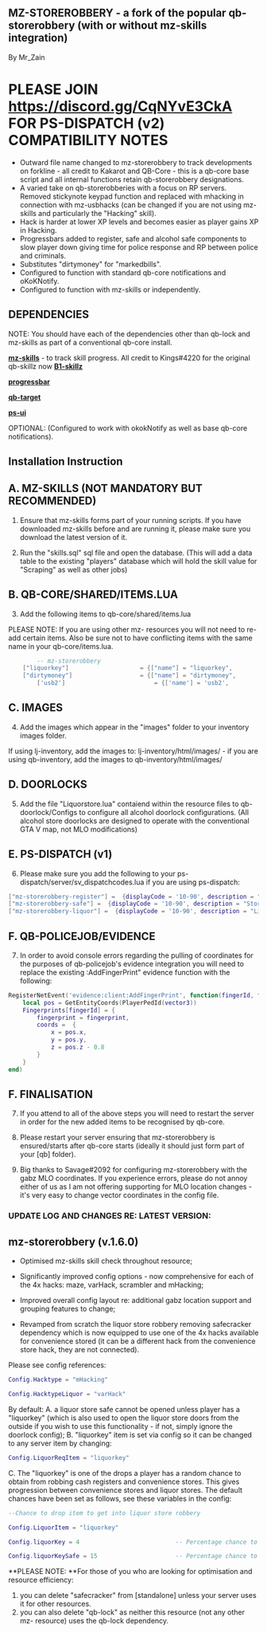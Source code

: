 ## MZ-STOREROBBERY - a fork of the popular qb-storerobbery (with or without mz-skills integration)

By Mr_Zain

# PLEASE JOIN https://discord.gg/CqNYvE3CkA FOR PS-DISPATCH (v2) COMPATIBILITY NOTES

- Outward file name changed to mz-storerobbery to track developments on forkline - all credit to Kakarot and QB-Core - this is a qb-core base script and all internal functions retain qb-storerobbery designations.
- A varied take on qb-storerobberies with a focus on RP servers. Removed stickynote keypad function and replaced with mhacking in connection with mz-usbhacks (can be changed if you are not using mz-skills and particularly the "Hacking" skill).
- Hack is harder at lower XP levels and becomes easier as player gains XP in Hacking.
- Progressbars added to register, safe and alcohol safe components to slow player down giving time for police response and RP between police and criminals.
- Substitutes "dirtymoney" for "markedbills".
- Configured to function with standard qb-core notifications and oKoKNotify.
- Configured to function with mz-skills or independently. 

## DEPENDENCIES

NOTE: You should have each of the dependencies other than qb-lock and mz-skills as part of a conventional qb-core install.

**[mz-skills](https://github.com/MrZainRP/mz-skills)** - to track skill progress. All credit to Kings#4220 for the original qb-skillz now **[B1-skillz](https://github.com/Burn-One-Studios/B1-skillz)**

**[progressbar](https://github.com/qbcore-framework/progressbar)**

**[qb-target](https://github.com/qbcore-framework/qb-target)**

**[ps-ui](https://github.com/Project-Sloth/ps-ui)**

OPTIONAL: (Configured to work with okokNotify as well as base qb-core notifications).

## Installation Instruction

## A. MZ-SKILLS (NOT MANDATORY BUT RECOMMENDED)

1. Ensure that mz-skills forms part of your running scripts. If you have downloaded mz-skills before and are running it, please make sure you download the latest version of it. 

2. Run the "skills.sql" sql file and open the database. (This will add a data table to the existing "players" database which will hold the skill value for "Scraping" as well as other jobs)

## B. QB-CORE/SHARED/ITEMS.LUA

3. Add the following items to qb-core/shared/items.lua 

PLEASE NOTE: If you are using other mz- resources you will not need to re-add certain items. Also be sure not to have conflicting items with the same name in your qb-core/items.lua.

```lua
		-- mz-storerobbery
	["liquorkey"] 					 = {["name"] = "liquorkey", 					["label"] = "Liquor Storeroom", 		["weight"] = 200, 		["type"] = "item", 		["image"] = "liquorkey.png", 			["unique"] = false, 		["useable"] = true, 	["shouldClose"] = false,   ["combinable"] = nil,   ["description"] = "A curious key with the label 'Liquor Storeroom'."},
    ["dirtymoney"]                   = {["name"] = "dirtymoney",                    ["label"] = "Dirty Money",              ["weight"] = 0,         ["type"] = "item",      ["image"] = "dirtymoney.png",           ["unique"] = false,		["useable"] = true,     ["shouldClose"] = false,    ["combinable"] = nil,  ["description"] = "The ill-gotten proceeds of criminal activity."}, 
    	['usb2'] 				 	 	 = {['name'] = 'usb2', 			  	  			['label'] = 'Red USB', 					['weight'] = 100, 		['type'] = 'item', 		['image'] = 'usbred.png', 				['unique'] = false, 	['useable'] = false, 	['shouldClose'] = true,	   ['combinable'] = nil,   ['description'] = 'The Blank USB has downloaded a particular encryption marking it red.'},

```

## C. IMAGES

4. Add the images which appear in the "images" folder to your inventory images folder. 

If using lj-inventory, add the images to: lj-inventory/html/images/ - if you are using qb-inventory, add the images to qb-inventory/html/images/

## D. DOORLOCKS

5. Add the file "Liquorstore.lua" contaiend within the resource files to qb-doorlock/Configs to configure all alcohol doorlock configurations. (All alcohol store doorlocks are designed to operate with the conventional GTA V map, not MLO modifications)

## E. PS-DISPATCH (v1)

6. Please make sure you add the following to your ps-dispatch/server/sv_dispatchcodes.lua if you are using ps-dispatch:

```lua
["mz-storerobbery-register"] =  {displayCode = '10-90', description = "Forced Entry: Cash Register", radius = 0, recipientList = {'police'}, blipSprite = 628, blipColour = 1, blipScale = 1.5, blipLength = 2, sound = "Lose_1st", sound2 = "GTAO_FM_Events_Soundset", offset = "false", blipflash = "false"},
["mz-storerobbery-safe"] =  {displayCode = '10-90', description = "Store Robbery In Progress", radius = 0, recipientList = {'police'}, blipSprite = 350, blipColour = 1, blipScale = 1.5, blipLength = 2, sound = "Lose_1st", sound2 = "GTAO_FM_Events_Soundset", offset = "false", blipflash = "false"},
["mz-storerobbery-liquor"] =  {displayCode = '10-90', description = "Liquor Store Robbery", radius = 0, recipientList = {'police'}, blipSprite = 350, blipColour = 1, blipScale = 1.5, blipLength = 2, sound = "Lose_1st", sound2 = "GTAO_FM_Events_Soundset", offset = "false", blipflash = "false"},

```

## F. QB-POLICEJOB/EVIDENCE

7. In order to avoid console errors regarding the pulling of coordinates for the purposes of qb-policejob's evidence integration you will need to replace the existing :AddFingerPrint" evidence function with the following:

```lua
RegisterNetEvent('evidence:client:AddFingerPrint', function(fingerId, fingerprint, coords)
    local pos = GetEntityCoords(PlayerPedId(vector3))
    Fingerprints[fingerId] = {
        fingerprint = fingerprint,
        coords =  {
            x = pos.x,
            y = pos.y,
            z = pos.z - 0.8
        }
    }
end)
```

## F. FINALISATION

7. If you attend to all of the above steps you will need to restart the server in order for the new added items to be recognised by qb-core. 

8. Please restart your server ensuring that mz-storerobbery is ensured/starts after qb-core starts (ideally it should just form part of your [qb] folder).

9. Big thanks to Savage#2092 for configuring mz-storerobbery with the gabz MLO coordinates. If you experience errors, please do not annoy either of us as I am not offering supporting for MLO location changes - it's very easy to change vector coordinates in the config file.

### UPDATE LOG AND CHANGES RE: LATEST VERSION:

## **mz-storerobbery (v.1.6.0)**
- Optimised mz-skills skill check throughout resource;
- Significantly improved config options - now comprehensive for each of the 4x hacks: maze, varHack, scrambler and mHacking;
- Improved overall config layout re: additional gabz location support and grouping features to change; 

- Revamped from scratch the liquor store robbery removing safecracker dependency which is now equipped to use one of the 4x hacks available for convenience stored (it can be a different hack from the convenience store hack, they are not connected). 

Please see config references: 

```lua
Config.Hacktype = "mHacking"

Config.HacktypeLiquor = "varHack"
```

By default: 
A. a liquor store safe cannot be opened unless player has a "liquorkey" (which is also used to open the liquor store doors from the outside if you wish to use this functionality - if not, simply ignore the doorlock config); 
B. "liquorkey" item is set via config so it can be changed to any server item by changing: 

```lua
Config.LiquorReqItem = "liquorkey" 
```

C. The "liquorkey" is one of the drops a player has a random chance to obtain from robbing cash registers and convenience stores. This gives progression between convenience stores and liquor stores. The default chances have been set as follows, see these variables in the config: 
```lua
--Chance to drop item to get into liquor store robbery

Config.LiquorItem = "liquorkey"

Config.liquorKey = 4                           -- Percentage chance to find a "liquorkey" from a cash register

Config.liquorKeySafe = 15                      -- Percentage chance to find a "liquorkey" from a convenience store safe.
```

**PLEASE NOTE: **For those of you who are looking for optimisation and resource efficiency: 
1. you can delete "safecracker" from [standalone] unless your server uses it for other resources. 
2. you can also delete "qb-lock" as neither this resource (not any other mz- resource) uses the qb-lock dependency.
